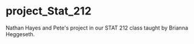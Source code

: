 # project_Stat_212

Nathan Hayes and Pete's project in our STAT 212 class taught by Brianna Heggeseth.
